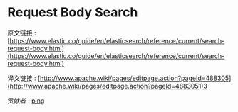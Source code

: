 # Request Body Search

原文链接 : [https://www.elastic.co/guide/en/elasticsearch/reference/current/search-request-body.html](https://www.elastic.co/guide/en/elasticsearch/reference/current/search-request-body.html)

译文链接 : [http://www.apache.wiki/pages/editpage.action?pageId=488305](http://www.apache.wiki/pages/editpage.action?pageId=4883051)3

贡献者 : [ping](/display/~wangyangting)